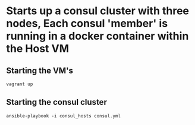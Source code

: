 # Starts up a consul cluster with three nodes, Each consul 'member' is running in a docker container within the Host VM

## Starting the VM's

    vagrant up

## Starting the consul cluster

    ansible-playbook -i consul_hosts consul.yml